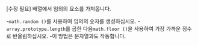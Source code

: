 [수정 필요]
배열에서 임의의 요소를 가져옵니다.

-`math.random ()`를 사용하여 임의의 숫자를 생성하십시오.
-`array.prototype.length`를 곱한 다음`math.floor ()`을 사용하여 가장 가까운 정수로 반올림하십시오.
-이 방법은 문자열과도 작동합니다.